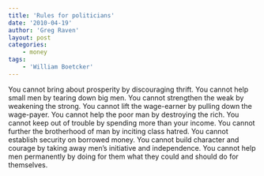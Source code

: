 ```yaml
---
title: 'Rules for politicians'
date: '2010-04-19'
author: 'Greg Raven'
layout: post
categories:
    - money
tags:
    - 'William Boetcker'
---
```


You cannot bring about prosperity by discouraging thrift. You cannot help small men by tearing down big men. You cannot strengthen the weak by weakening the strong. You cannot lift the wage-earner by pulling down the wage-payer. You cannot help the poor man by destroying the rich. You cannot keep out of trouble by spending more than your income. You cannot further the brotherhood of man by inciting class hatred. You cannot establish security on borrowed money. You cannot build character and courage by taking away men’s initiative and independence. You cannot help men permanently by doing for them what they could and should do for themselves.